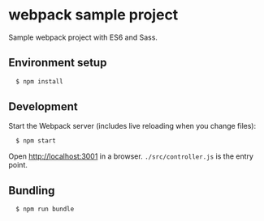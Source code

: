 # webpack sample project 
 
Sample webpack project with ES6 and Sass.

## Environment setup 

```sh
  $ npm install
```

## Development

Start the Webpack server (includes live reloading when you change files):

```sh
  $ npm start
```

Open [http://localhost:3001](http://localhost:3001) in a browser. `./src/controller.js` is the entry point.

## Bundling 

```sh
  $ npm run bundle
```
